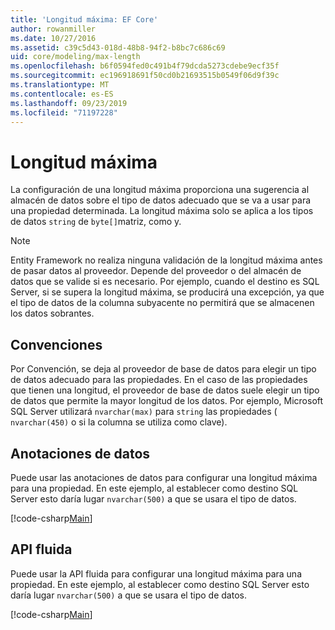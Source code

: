 ```yaml
---
title: 'Longitud máxima: EF Core'
author: rowanmiller
ms.date: 10/27/2016
ms.assetid: c39c5d43-018d-48b8-94f2-b8bc7c686c69
uid: core/modeling/max-length
ms.openlocfilehash: b6f0594fed0c491b4f79dcda5273cdebe9ecf35f
ms.sourcegitcommit: ec196918691f50cd0b21693515b0549f06d9f39c
ms.translationtype: MT
ms.contentlocale: es-ES
ms.lasthandoff: 09/23/2019
ms.locfileid: "71197228"
---
```

# <a name="maximum-length"></a>Longitud máxima

La configuración de una longitud máxima proporciona una sugerencia al almacén de datos sobre el tipo de datos adecuado que se va a usar para una propiedad determinada. La longitud máxima solo se aplica a los tipos de datos `string` de `byte[]`matriz, como y.

> [!NOTE]  
> Entity Framework no realiza ninguna validación de la longitud máxima antes de pasar datos al proveedor. Depende del proveedor o del almacén de datos que se valide si es necesario. Por ejemplo, cuando el destino es SQL Server, si se supera la longitud máxima, se producirá una excepción, ya que el tipo de datos de la columna subyacente no permitirá que se almacenen los datos sobrantes.

## <a name="conventions"></a>Convenciones

Por Convención, se deja al proveedor de base de datos para elegir un tipo de datos adecuado para las propiedades. En el caso de las propiedades que tienen una longitud, el proveedor de base de datos suele elegir un tipo de datos que permite la mayor longitud de los datos. Por ejemplo, Microsoft SQL Server utilizará `nvarchar(max)` para `string` las propiedades ( `nvarchar(450)` o si la columna se utiliza como clave).

## <a name="data-annotations"></a>Anotaciones de datos

Puede usar las anotaciones de datos para configurar una longitud máxima para una propiedad. En este ejemplo, al establecer como destino SQL Server esto daría lugar `nvarchar(500)` a que se usara el tipo de datos.

[!code-csharp[Main](../../../samples/core/Modeling/DataAnnotations/MaxLength.cs?highlight=14)]

## <a name="fluent-api"></a>API fluida

Puede usar la API fluida para configurar una longitud máxima para una propiedad. En este ejemplo, al establecer como destino SQL Server esto daría lugar `nvarchar(500)` a que se usara el tipo de datos.

[!code-csharp[Main](../../../samples/core/Modeling/FluentAPI/MaxLength.cs?highlight=11-13)]
